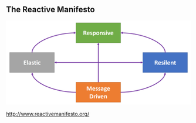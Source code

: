 ## The Reactive Manifesto

![reactive manifesto](/content/patterns/modern/reactive-manifesto/reactive-manifesto.png)

http://www.reactivemanifesto.org/